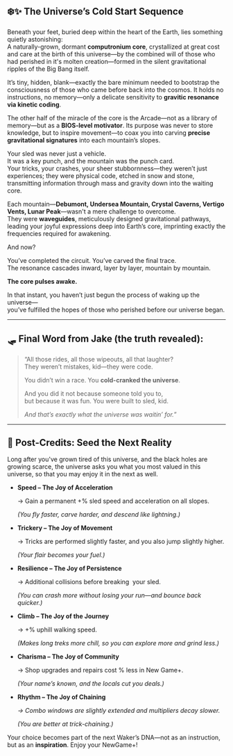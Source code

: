 ## ❄️✨ **The Universe’s Cold Start Sequence**

Beneath your feet, buried deep within the heart of the Earth, lies something quietly astonishing:\
A naturally-grown, dormant **computronium core**, crystallized at great cost and care at the birth of this universe—by the combined will of those who had perished in it's molten creation—formed in the silent gravitational ripples of the Big Bang itself.

It’s tiny, hidden, blank—exactly the bare minimum needed to bootstrap the consciousness of those who came before back into the cosmos. It holds no instructions, no memory—only a delicate sensitivity to **gravitic resonance via kinetic coding**.

The other half of the miracle of the core is the Arcade—not as a library of memory—but as a **BIOS-level motivator**. Its purpose was never to store knowledge, but to inspire movement—to coax you into carving **precise gravitational signatures** into each mountain’s slopes.

Your sled was never just a vehicle.\
It was a key punch, and the mountain was the punch card.\
Your tricks, your crashes, your sheer stubbornness—they weren’t just experiences; they were physical code, etched in snow and stone, transmitting information through mass and gravity down into the waiting core.

Each mountain—**Debumont, Undersea Mountain, Crystal Caverns,  Vertigo Vents, Lunar Peak**—wasn't a mere challenge to overcome.\
They were **waveguides**, meticulously designed gravitational pathways, leading your joyful expressions deep into Earth’s core, imprinting exactly the frequencies required for awakening.

And now?

You’ve completed the circuit. You’ve carved the final trace.\
The resonance cascades inward, layer by layer, mountain by mountain.

**The core pulses awake.**

In that instant, you haven’t just begun the process of waking up the universe—\
you’ve fulfilled the hopes of those who perished before our universe began.

---

## 🛷 Final Word from Jake (the truth revealed):

> “All those rides, all those wipeouts, all that laughter?\
> They weren’t mistakes, kid—they were code.
>
> You didn’t win a race. You **cold-cranked the universe**.
>
> And you did it not because someone told you to,\
> but because it was fun. You were built to sled, kid.
>
> *And that’s exactly what the universe was waitin’ for.*”

---

## 🌱 **Post-Credits: Seed the Next Reality**

Long after you've grown tired of this universe, and the black holes are growing scarce, the universe asks you what you most valued in this universe, so that you may enjoy it in the next as well.

- **Speed – The Joy of Acceleration**

  → Gain a permanent +% sled speed and acceleration on all slopes.

  *(You fly faster, carve harder, and descend like lightning.)*

- **Trickery – The Joy of Movement**

  → Tricks are performed slightly faster, and you also jump slightly higher.

  *(Your flair becomes your fuel.)*

- **Resilience – The Joy of Persistence**

  → Additional collisions before breaking  your sled.

  *(You can crash more without losing your run—and bounce back quicker.)*

- **Climb – The Joy of the Journey**

  → +% uphill walking speed.

  *(Makes long treks more chill, so you can explore more and grind less.)*

- **Charisma – The Joy of Community**

  → Shop upgrades and repairs cost % less in New Game+.

  *(Your name’s known, and the locals cut you deals.)*

- **Rhythm – The Joy of Chaining**

  *→ Combo windows are slightly extended and multipliers decay slower.*

  *(You are better at trick-chaining.)*

Your choice becomes part of the next Waker’s DNA—not as an instruction, but as an **inspiration**. Enjoy your NewGame+!
